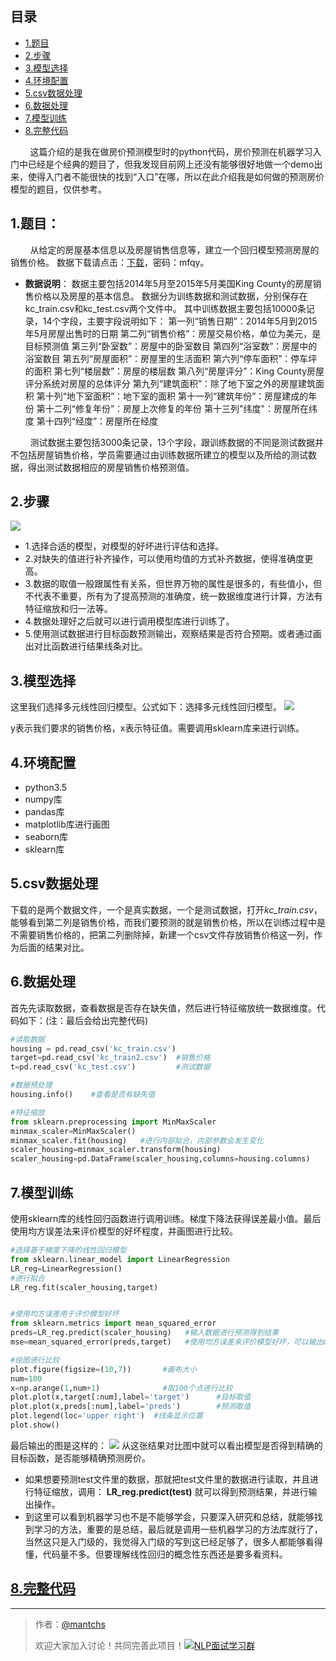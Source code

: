 ## 目录
- [1.题目](#1题目)
- [2.步骤](#2步骤)
- [3.模型选择](#3模型选择)
- [4.环境配置](#4环境配置)
- [5.csv数据处理](#5csv数据处理)
- [6.数据处理](#6数据处理)
- [7.模型训练](#7模型训练)
- [8.完整代码](https://github.com/NLP-LOVE/ML-NLP/blob/master/Machine%20Learning/Liner%20Regression/demo/housing_price.py)

&nbsp;&nbsp;&nbsp;&nbsp;&nbsp;&nbsp;&nbsp;&nbsp;这篇介绍的是我在做房价预测模型时的python代码，房价预测在机器学习入门中已经是个经典的题目了，但我发现目前网上还没有能够很好地做一个demo出来，使得入门者不能很快的找到“入口”在哪，所以在此介绍我是如何做的预测房价模型的题目，仅供参考。
## 1.题目：
&nbsp;&nbsp;&nbsp;&nbsp;&nbsp;&nbsp;&nbsp;&nbsp;从给定的房屋基本信息以及房屋销售信息等，建立一个回归模型预测房屋的销售价格。
数据下载请点击：[下载](https://pan.baidu.com/share/init?surl=kVdwI3d)，密码：mfqy。
- **数据说明**：
数据主要包括2014年5月至2015年5月美国King County的房屋销售价格以及房屋的基本信息。
数据分为训练数据和测试数据，分别保存在kc_train.csv和kc_test.csv两个文件中。
其中训练数据主要包括10000条记录，14个字段，主要字段说明如下：
第一列“销售日期”：2014年5月到2015年5月房屋出售时的日期
第二列“销售价格”：房屋交易价格，单位为美元，是目标预测值
第三列“卧室数”：房屋中的卧室数目
第四列“浴室数”：房屋中的浴室数目
第五列“房屋面积”：房屋里的生活面积
第六列“停车面积”：停车坪的面积
第七列“楼层数”：房屋的楼层数
第八列“房屋评分”：King County房屋评分系统对房屋的总体评分
第九列“建筑面积”：除了地下室之外的房屋建筑面积
第十列“地下室面积”：地下室的面积
第十一列“建筑年份”：房屋建成的年份
第十二列“修复年份”：房屋上次修复的年份
第十三列"纬度"：房屋所在纬度
第十四列“经度”：房屋所在经度

&nbsp;&nbsp;&nbsp;&nbsp;&nbsp;&nbsp;&nbsp;&nbsp;测试数据主要包括3000条记录，13个字段，跟训练数据的不同是测试数据并不包括房屋销售价格，学员需要通过由训练数据所建立的模型以及所给的测试数据，得出测试数据相应的房屋销售价格预测值。

## 2.步骤
![](http://www.wailian.work/images/2018/12/10/12400f554.png)

- 1.选择合适的模型，对模型的好坏进行评估和选择。
- 2.对缺失的值进行补齐操作，可以使用均值的方式补齐数据，使得准确度更高。
- 3.数据的取值一般跟属性有关系，但世界万物的属性是很多的，有些值小，但不代表不重要，所有为了提高预测的准确度，统一数据维度进行计算，方法有特征缩放和归一法等。
- 4.数据处理好之后就可以进行调用模型库进行训练了。
- 5.使用测试数据进行目标函数预测输出，观察结果是否符合预期。或者通过画出对比函数进行结果线条对比。

## 3.模型选择
这里我们选择多元线性回归模型。公式如下：选择多元线性回归模型。
![](http://www.wailian.work/images/2018/12/10/12409d868.png)

y表示我们要求的销售价格，x表示特征值。需要调用sklearn库来进行训练。


## 4.环境配置
- python3.5
- numpy库
- pandas库
- matplotlib库进行画图
- seaborn库
- sklearn库

## 5.csv数据处理
下载的是两个数据文件，一个是真实数据，一个是测试数据，打开*kc_train.csv*，能够看到第二列是销售价格，而我们要预测的就是销售价格，所以在训练过程中是不需要销售价格的，把第二列删除掉，新建一个csv文件存放销售价格这一列，作为后面的结果对比。

## 6.数据处理
首先先读取数据，查看数据是否存在缺失值，然后进行特征缩放统一数据维度。代码如下：(注：最后会给出完整代码)
```python
#读取数据
housing = pd.read_csv('kc_train.csv')
target=pd.read_csv('kc_train2.csv')  #销售价格
t=pd.read_csv('kc_test.csv')         #测试数据

#数据预处理
housing.info()    #查看是否有缺失值

#特征缩放
from sklearn.preprocessing import MinMaxScaler
minmax_scaler=MinMaxScaler()
minmax_scaler.fit(housing)   #进行内部拟合，内部参数会发生变化
scaler_housing=minmax_scaler.transform(housing)
scaler_housing=pd.DataFrame(scaler_housing,columns=housing.columns)
```

## 7.模型训练
使用sklearn库的线性回归函数进行调用训练。梯度下降法获得误差最小值。最后使用均方误差法来评价模型的好坏程度，并画图进行比较。
```python
#选择基于梯度下降的线性回归模型
from sklearn.linear_model import LinearRegression
LR_reg=LinearRegression()
#进行拟合
LR_reg.fit(scaler_housing,target)


#使用均方误差用于评价模型好坏
from sklearn.metrics import mean_squared_error
preds=LR_reg.predict(scaler_housing)   #输入数据进行预测得到结果
mse=mean_squared_error(preds,target)   #使用均方误差来评价模型好坏，可以输出mse进行查看评价值

#绘图进行比较
plot.figure(figsize=(10,7))       #画布大小
num=100
x=np.arange(1,num+1)              #取100个点进行比较
plot.plot(x,target[:num],label='target')      #目标取值
plot.plot(x,preds[:num],label='preds')        #预测取值
plot.legend(loc='upper right')  #线条显示位置
plot.show()
```
最后输出的图是这样的：
![](http://www.wailian.work/images/2018/12/10/124094e96.png)
从这张结果对比图中就可以看出模型是否得到精确的目标函数，是否能够精确预测房价。
- 如果想要预测test文件里的数据，那就把test文件里的数据进行读取，并且进行特征缩放，调用：
**LR_reg.predict(test)**
就可以得到预测结果，并进行输出操作。
- 到这里可以看到机器学习也不是不能够学会，只要深入研究和总结，就能够找到学习的方法，重要的是总结，最后就是调用一些机器学习的方法库就行了，当然这只是入门级的，我觉得入门级的写到这已经足够了，很多人都能够看得懂，代码量不多。但要理解线性回归的概念性东西还是要多看资料。

## [8.完整代码](https://github.com/NLP-LOVE/ML-NLP/blob/master/Machine%20Learning/Liner%20Regression/demo/housing_price.py)

------

> 作者：[@mantchs](https://github.com/mantchs)
>
> 欢迎大家加入讨论！共同完善此项目！<a target="_blank" href="//shang.qq.com/wpa/qunwpa?idkey=863f915b9178560bd32ca07cd090a7d9e6f5f90fcff5667489697b1621cecdb3"><img border="0" src="http://pub.idqqimg.com/wpa/images/group.png" alt="NLP面试学习群" title="NLP面试学习群"></a>

